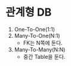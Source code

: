 # 관계형 DB

1. One-To-One(1:1)
2. Many-To-One(N:1)
   - FK는 N쪽에 둔다.
3. Many-To-Many(N:N)
   - 중간 Table을 둔다.